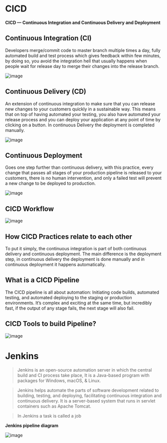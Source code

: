 # CICD
**CICD — Continuous Integration and Continuous Delivery and Deployment**

## Continuous Integration (CI)

Developers merge/commit code to master branch multiple times a day, fully automated build and test process which gives feedback within few minutes, by doing so, you avoid the integration hell that usually happens when people wait for release day to merge their changes into the release branch.

![image](https://user-images.githubusercontent.com/94615905/145240423-71ee0108-5cb3-497d-b97b-46e5fa7efa88.png)

## Continuous Delivery (CD)

An extension of continuous integration to make sure that you can release new changes to your customers quickly in a sustainable way. This means that on top of having automated your testing, you also have automated your release process and you can deploy your application at any point of time by clicking on a button. In continuous Delivery the deployment is completed manually.

![image](https://user-images.githubusercontent.com/94615905/145240928-7bb9a509-8c94-4ba2-a594-1ece3757fd63.png)

## Continuous Deployment 

Goes one step further than continuous delivery, with this practice, every change that passes all stages of your production pipeline is released to your customers, there is no human intervention, and only a failed test will prevent a new change to be deployed to production.

![image](https://user-images.githubusercontent.com/94615905/145248808-4c15783b-3a8a-435b-827c-0920d8554429.png)

## CICD Workflow

![image](https://user-images.githubusercontent.com/94615905/145251130-fcadbeeb-1d23-446e-9f85-6695972420c9.png)

## How CICD Practices relate to each other 

To put it simply, the continuous integration is part of both continuous delivery and continuous deployment. The main difference is the deployment step, in continuous delivery the deployment is done manually and in continuous deployment it happens automatically.

## What is a CICD Pipeline
The CICD pipeline is all about automation: Initiating code builds, automated testing, and automated deploying to the staging or production environments. It’s complex and exciting at the same time, but incredibly fast, if the output of any stage fails, the next stage will also fail.

## CICD Tools to build Pipeline?

![image](https://user-images.githubusercontent.com/94615905/145251531-ebc97643-d55d-4a73-9157-c7616c908161.png)


# Jenkins

> Jenkins is an open-source automation server in which the central build and CI process take place, It is a Java-based program with packages for Windows, macOS, & Linux.

>Jenkins helps automate the parts of software development related to building, testing, and deploying, facilitating continuous integration and continuous delivery. It is a server-based system that runs in servlet containers such as Apache Tomcat.

> In Jenkins a task is called a job

**Jenkins pipeline diagram**

![image](https://user-images.githubusercontent.com/94615905/145247570-c9a92e21-661f-4ce6-8c94-f4ac091ef1a4.png)


